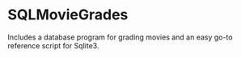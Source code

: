 # SQLMovieGrades
Includes a database program for grading movies and an easy go-to reference script for Sqlite3.
